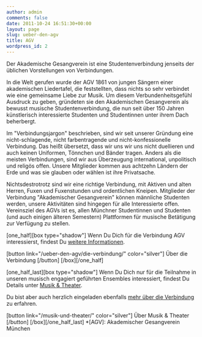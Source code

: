 ```yaml
---
author: admin
comments: false
date: 2011-10-24 16:51:30+00:00
layout: page
slug: ueber-den-agv
title: AGV
wordpress_id: 2
---
```


Der Akademische Gesangverein ist eine Studentenverbindung jenseits der üblichen Vorstellungen von Verbindungen.

In die Welt gerufen wurde der AGV 1861 von jungen Sängern einer akademischen Liedertafel, die feststellten, dass nichts so sehr verbindet wie eine gemeinsame Liebe zur Musik. Um diesem Verbundenheitsgefühl Ausdruck zu geben, gründeten sie den Akademischen Gesangverein als bewusst musische Studentenverbindung, die nun seit über 150 Jahren künstlerisch interessierte Studenten und Studentinnen unter ihrem Dach beherbergt.

Im "Verbindungsjargon" beschrieben, sind wir seit unserer Gründung eine nicht-schlagende, nicht farbentragende und nicht-konfessionelle Verbindung. Das heißt übersetzt, dass wir uns wir uns nicht duellieren und auch keinen Uniformen, Tönnchen und Bänder tragen. Anders als die meisten Verbindungen, sind wir aus Überzeugung international, unpolitisch und religös offen. Unsere Mitglieder kommen aus achtzehn Ländern der Erde und was sie glauben oder wählen ist ihre Privatsache.

Nichtsdestrotrotz sind wir eine richtige Verbindung, mit Aktiven und alten Herren, Fuxen und Fuxenstunden und ordentlichen Kneipen. Mitglieder der Verbindung "Akademischer Gesangverein" können männliche Studenten werden, unsere Aktivitäten sind hingegen für alle Interessierte offen. Vereinsziel des AGVs ist es, allen Münchner Studentinnen und Studenten (und auch einigen älteren Semestern) Plattformen für musische Betätigung zur Verfügung zu stellen.

[one_half][box type="shadow"]
Wenn Du Dich für die Verbindung AGV interessierst, findest Du [weitere Informationen](/ueber-den-agv/die-verbindung/).

[button link="/ueber-den-agv/die-verbindung/" color="silver"] Über die Verbindung [/button]
[/box][/one_half]

[one_half_last][box type="shadow"]
Wenn Du Dich nur für die Teilnahme in unseren musisch engagiert geführten Ensembles interessiert, findest Du Details unter [Musik & Theater](/musik-und-theater/).

Du bist aber auch herzlich eingeladen ebenfalls [mehr über die Verbindung](/ueber-den-agv/die-verbindung/) zu erfahren.

[button link="/musik-und-theater/" color="silver"] Über Musik & Theater [/button]
[/box][/one_half_last]
  *[AGV]: Akademischer Gesangverein München

